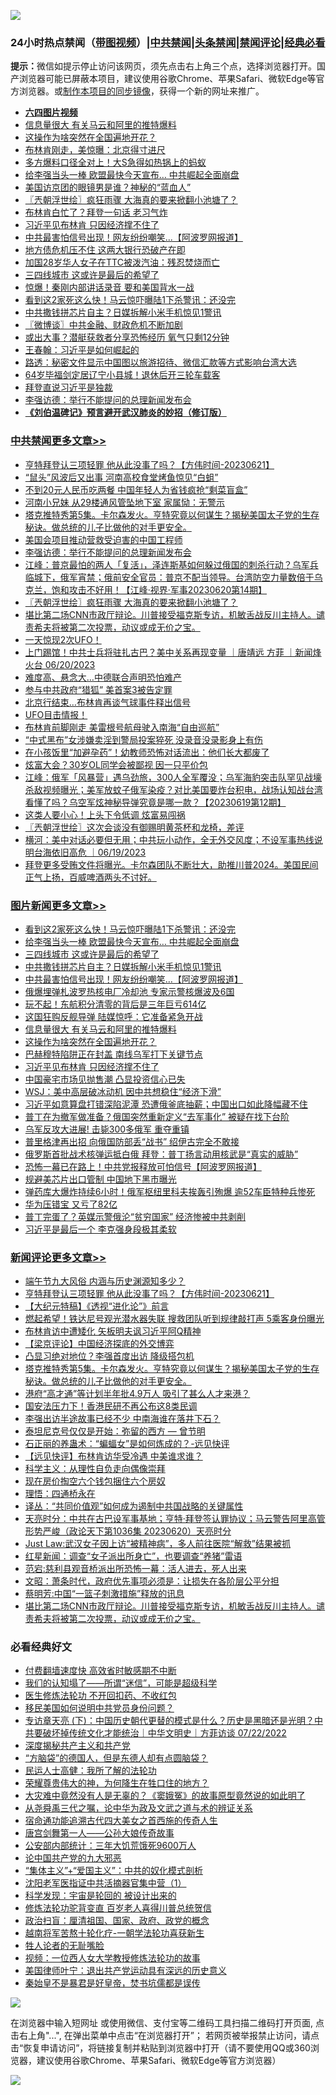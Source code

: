 ![](https://raw.githubusercontent.com/jsvpn/jsproxy/dev/64photo/fqnews-qr.jpg)

<div id="tt">
<h3>24小时热点禁闻（<a href="https://aaa.v2dns.tk/?QAjUl=BgRp5UNKRn&T5Vk=fPVH&Q59Ab=WxGE" target="_blank">带图视频</a>）|<a href="#%E4%B8%AD%E5%85%B1%E7%A6%81%E9%97%BB%E6%9B%B4%E5%A4%9A%E6%96%87%E7%AB%A0">中共禁闻</a>|<a href="#%E5%9B%BE%E7%89%87%E6%96%B0%E9%97%BB%E6%9B%B4%E5%A4%9A%E6%96%87%E7%AB%A0">头条禁闻</a>|<a href="#%E6%96%B0%E9%97%BB%E8%AF%84%E8%AE%BA%E6%9B%B4%E5%A4%9A%E6%96%87%E7%AB%A0">禁闻评论|<a href="#%E5%BF%85%E7%9C%8B%E7%BB%8F%E5%85%B8%E5%A5%BD%E6%96%87">经典必看</a></h3>
<div><b>提示：</b>微信如提示停止访问该网页，须先点击右上角三个点，选择浏览器打开。国产浏览器可能已屏蔽本项目，建议使用谷歌Chrome、苹果Safari、微软Edge等官方浏览器。或<a href="%E5%88%B6%E4%BD%9Cgit%E7%A6%81%E9%97%BB%E9%95%9C%E5%83%8F.md">制作本项目的同步镜像</a>，获得一个新的网址来推广。</div>
<ul>
<li><b><a href="http://d2.v2rss.gq/64.mp4" target="_blank">六四图片视频</a></b></li>
<li><a href="/topimagenews/20230621/1898963.md">信息量很大 有关马云和阿里的推特爆料</a></li>
<li><a href="/topimagenews/20230621/1898953.md">这操作为啥突然在全国遍地开花？</a></li>
<li><a href="/cnnews/20230621/1898955.md">布林肯刚走，美惊曝：北京得寸进尺</a></li>
<li><a href="/yule/20230621/1898906.md">多方爆料口径全对上！大S急得如热锅上的蚂蚁</a></li>
<li><a href="/topimagenews/20230621/1899161.md">给李强当头一棒 欧盟最快今天宣布… 中共崛起全面崩盘</a></li>
<li><a href="/cnnews/20230621/1898895.md">美国访京团的眼镜男是谁？神秘的“蓝血人”</a></li>
<li><a href="/cbnews/20230621/1898996.md">〖兲朝浮世绘〗疯狂雨骤 大海真的要来掀翻小池塘了？</a></li>
<li><a href="/cnnews/20230621/1899037.md">布林肯白忙了？拜登一句话 老习气炸</a></li>
<li><a href="/topimagenews/20230621/1898928.md">习近平见布林肯 只因经济撑不住了</a></li>
<li><a href="/topimagenews/20230621/1899090.md">中共最害怕信号出现！网友纷纷嘲笑...【阿波罗网报道】</a></li>
<li><a href="/baitai/20230621/1898936.md">地方债危机压不住 这两大银行恐破产在即</a></li>
<li><a href="/cnnews/20230621/1898898.md">加国28岁华人女子在TTC被泼汽油：残忍焚烧而亡</a></li>
<li><a href="/topimagenews/20230621/1899139.md">三四线城市 这或许是最后的希望了</a></li>
<li><a href="/ccpdope/20230621/1899066.md">惊爆！秦刚内部讲话录音 要和美国背水一战</a></li>
<li><a href="/topimagenews/20230621/1899174.md">看到这2家死这么快！马云惊吓曝陆1下杀警讯：还没完</a></li>
<li><a href="/topimagenews/20230621/1899121.md">中共撒钱拼芯片自主？日媒拆解小米手机惊见1警讯</a></li>
<li><a href="/ssgc/20230621/1899020.md">〖微博谈〗中共金融、财政危机不断加剧</a></li>
<li><a href="/baitai/20230621/1899099.md">或出大事？潜艇获救者分享恐怖经历 氧气只剩12分钟</a></li>
<li><a href="/baitai/20230621/1899085.md">王春翰：习近平是如何崛起的</a></li>
<li><a href="/ssgc/20230621/1899135.md">路透：秘密文件显示中国图以旅游招待、微信汇款等方式影响台湾大选</a></li>
<li><a href="/yule/20230621/1898995.md">64岁毕福剑定居辽宁小县城！退休后开三轮车载客</a></li>
<li><a href="/headline/20230621/1899107.md">拜登直说习近平是独裁</a></li>
<li><a href="/cbnews/20230621/1899068.md">李强访德：举行不能提问的总理新闻发布会</a></li>
<li><b><a href="/comments/20200207/1272816.md" target="_blank">《刘伯温碑记》预言避开武汉肺炎的妙招（修订版）</a></b></li>
</ul>
</div>

<div class="catlist">
<h3><a href="/cbnews/" target="_blank">中共禁闻</a><span><a href="/cbnews/" target="_blank" rel="nofollow">更多文章>></a></span></h3>
<ul>
<li><a href="/comments/20230621/1899229.md" target="_blank">亨特拜登认三项轻罪 他从此没事了吗？【方伟时间-20230621】</a></li>
<li><a href="/cbnews/20230621/1899208.md" target="_blank">“鼠头”风波后又出事 河南高校食堂烤鱼惊见“白蛆”</a></li>
<li><a href="/cbnews/20230621/1899207.md" target="_blank">不到20元人民币吃两餐 中国年轻人为省钱疯抢“剩菜盲盒”</a></li>
<li><a href="/cbnews/20230621/1899206.md" target="_blank">河南小兄妹 从29楼通风管坠地下室 家属恸：无警示</a></li>
<li><a href="/comments/20230621/1899162.md" target="_blank">塔克推特秀第5集。卡尔森发火。亨特究竟以何谋生？揭秘美国太子党的生存秘诀。做总统的儿子比做他的对手更安全。</a></li>
<li><a href="/cbnews/20230621/1899156.md" target="_blank">美国会项目推动营救受迫害的中国工程师</a></li>
<li><a href="/cbnews/20230621/1899068.md" target="_blank">李强访德：举行不能提问的总理新闻发布会</a></li>
<li><a href="/cbnews/20230621/1899045.md" target="_blank">江峰：普京最怕的两人「复活」，泽连斯基如何躲过俄国的刺杀行动？乌军兵临城下，俄军宵禁；俄前安全官员：普京不配当领导。台湾防空力量数倍于乌克兰，饱和攻击不好用！【江峰·视界·军事20230620第14期】</a></li>
<li><a href="/cbnews/20230621/1898996.md" target="_blank">〖兲朝浮世绘〗疯狂雨骤 大海真的要来掀翻小池塘了？</a></li>
<li><a href="/comments/20230621/1898949.md" target="_blank">堪比第二场CNN市政厅辩论。川普接受福克斯专访，机敏舌战反川主持人。谴责希夫将被第二次投票，动议或成无价之宝。</a></li>
<li><a href="/comments/20230621/1898948.md" target="_blank">一天惊现2次UFO！</a></li>
<li><a href="/comments/20230621/1898921.md" target="_blank">上门踢馆！中共士兵将驻扎古巴？美中关系再现变量 ｜唐靖远 方菲 ｜新闻烽火台 06/20/2023</a></li>
<li><a href="/cbnews/20230621/1898902.md" target="_blank">难度高、悬念大…中德联合声明恐怕难产</a></li>
<li><a href="/cbnews/20230621/1898901.md" target="_blank">参与中共政府“猎狐” 美首案3被告定罪</a></li>
<li><a href="/cbnews/20230621/1898891.md" target="_blank">北京行结束&#8230;布林肯再谈气球事件释出信号</a></li>
<li><a href="/comments/20230620/1898839.md" target="_blank">UFO目击情报！</a></li>
<li><a href="/cbnews/20230620/1898835.md" target="_blank">布林肯前脚刚走 美雷根号航母驶入南海“自由巡航”</a></li>
<li><a href="/cbnews/20230620/1898824.md" target="_blank">“中式黑布”女涉嫌卖淫到警局投案猝死 没录音没录影身上有伤</a></li>
<li><a href="/cbnews/20230620/1898789.md" target="_blank">在小孩饭里“加避孕药”！幼教师恐怖对话流出：他们长大都废了</a></li>
<li><a href="/cbnews/20230620/1898675.md" target="_blank">炫富大会？30岁OL同学会被鄙视 因一只平价包</a></li>
<li><a href="/cbnews/20230620/1898625.md" target="_blank">江峰：俄军「风暴营」遇乌劲旅，300人全军覆没；乌军海豹突击队罕见战壕杀敌视频曝光；美军放蚊子俄军染疫？对比美国要炸台积电，战场认知战台湾看懂了吗？乌空军炫神秘导弹究竟是哪一款？【20230619第12期】</a></li>
<li><a href="/cbnews/20230620/1898572.md" target="_blank">这类人要小心！上头下令低调 炫富易闯祸</a></li>
<li><a href="/cbnews/20230620/1898569.md" target="_blank">〖兲朝浮世绘〗这次会谈没有御赐明黄茶杯和龙椅，差评</a></li>
<li><a href="/comments/20230620/1898516.md" target="_blank">横河：美中对话必要但无用；中共玩小动作，全无外交风度；不设军事热线说明台海依旧高危 ｜06/19/2023</a></li>
<li><a href="/comments/20230620/1898504.md" target="_blank">拜登更多受贿文件将曝光。卡尔森团队不断壮大，助推川普2024。美国民间正气上扬，百威啤酒两头不讨好。</a></li>

</ul>
</div>
<div class="catlist">
<h3><a href="/topimagenews/" target="_blank">图片新闻</a><span><a href="/topimagenews/" target="_blank" rel="nofollow">更多文章>></a></span></h3>
<ul>
<li><a href="/topimagenews/20230621/1899174.md" target="_blank">看到这2家死这么快！马云惊吓曝陆1下杀警讯：还没完</a></li>
<li><a href="/topimagenews/20230621/1899161.md" target="_blank">给李强当头一棒 欧盟最快今天宣布… 中共崛起全面崩盘</a></li>
<li><a href="/topimagenews/20230621/1899139.md" target="_blank">三四线城市 这或许是最后的希望了</a></li>
<li><a href="/topimagenews/20230621/1899121.md" target="_blank">中共撒钱拼芯片自主？日媒拆解小米手机惊见1警讯</a></li>
<li><a href="/topimagenews/20230621/1899090.md" target="_blank">中共最害怕信号出现！网友纷纷嘲笑&#8230;【阿波罗网报道】</a></li>
<li><a href="/topimagenews/20230621/1899059.md" target="_blank">俄爆埋弹札波罗热核电厂冷却池 专家示警核爆波及6国</a></li>
<li><a href="/topimagenews/20230621/1899046.md" target="_blank">玩不起！东航积分清零的背后是三年巨亏614亿</a></li>
<li><a href="/topimagenews/20230621/1899004.md" target="_blank">这国狂购反舰导弹 陆媒惊呼：它准备紧急开战</a></li>
<li><a href="/topimagenews/20230621/1898963.md" target="_blank">信息量很大 有关马云和阿里的推特爆料</a></li>
<li><a href="/topimagenews/20230621/1898953.md" target="_blank">这操作为啥突然在全国遍地开花？</a></li>
<li><a href="/topimagenews/20230621/1898944.md" target="_blank">巴赫穆特陷阱正在封盖 南线乌军打下关键节点</a></li>
<li><a href="/topimagenews/20230621/1898928.md" target="_blank">习近平见布林肯 只因经济撑不住了</a></li>
<li><a href="/topimagenews/20230621/1898855.md" target="_blank">中国豪宅市场见抛售潮 凸显投资信心已失</a></li>
<li><a href="/topimagenews/20230620/1898834.md" target="_blank">WSJ：美中高层破冰动机 因中共想稳住“经济下滑”</a></li>
<li><a href="/topimagenews/20230620/1898774.md" target="_blank">习近平如意算盘打错深陷泥潭 恐遭俄釜底抽薪；中国出口如此降幅藏不住</a></li>
<li><a href="/topimagenews/20230620/1898732.md" target="_blank">普丁在为撤军做准备？俄国突然重新定义“去军事化” 被疑在找下台阶</a></li>
<li><a href="/topimagenews/20230620/1898726.md" target="_blank">乌军反攻大进展! 击毙300多俄军 重夺重镇</a></li>
<li><a href="/topimagenews/20230620/1898711.md" target="_blank">普里格津再出招 向俄国防部丢“战书” 绍伊古完全不敢接</a></li>
<li><a href="/topimagenews/20230620/1898674.md" target="_blank">俄罗斯首批战术核弹运抵白俄 拜登：普丁扬言动用核武是“真实的威胁”</a></li>
<li><a href="/topimagenews/20230620/1898660.md" target="_blank">恐怖一幕已在路上！中共党报释放可怕信号【阿波罗网报道】</a></li>
<li><a href="/topimagenews/20230620/1898647.md" target="_blank">规避美芯片出口管制 中国地下黑市曝光</a></li>
<li><a href="/topimagenews/20230620/1898639.md" target="_blank">弹药库大爆炸持续6小时！俄军枢纽里科夫挨轰引殉爆 逾52车臣特种兵惨死</a></li>
<li><a href="/topimagenews/20230620/1898627.md" target="_blank">华为压错宝 又亏了82亿</a></li>
<li><a href="/topimagenews/20230620/1898606.md" target="_blank">普丁完蛋了？英媒示警俄沦“贫穷国家” 经济惨被中共剥削</a></li>
<li><a href="/topimagenews/20230620/1898605.md" target="_blank">习近平是最后一个 李克强身段极其柔软</a></li>

</ul>
</div>
<div class="catlist">
<h3><a href="/comments/" target="_blank">新闻评论</a><span><a href="/comments/" target="_blank" rel="nofollow">更多文章>></a></span></h3>
<ul>
<li><a href="/comments/20230622/1899250.md" target="_blank">端午节九大风俗 内涵与历史渊源知多少？</a></li>
<li><a href="/comments/20230621/1899229.md" target="_blank">亨特拜登认三项轻罪 他从此没事了吗？【方伟时间-20230621】</a></li>
<li><a href="/comments/20230621/1899228.md" target="_blank">【大纪元特稿】《透视“进化论”》前言</a></li>
<li><a href="/comments/20230621/1899185.md" target="_blank">燃起希望！铁达尼号观光潜水器失联 搜救团队听到规律敲打声 5乘客身份曝光</a></li>
<li><a href="/comments/20230621/1899184.md" target="_blank">布林肯访中遭矮化 矢板明夫讽习近平阿Q精神</a></li>
<li><a href="/comments/20230621/1899178.md" target="_blank">【梁京评论】中国经济探底的外交博弈</a></li>
<li><a href="/comments/20230621/1899165.md" target="_blank">凸显习绝对地位？李强首度出访 降级搭包机</a></li>
<li><a href="/comments/20230621/1899162.md" target="_blank">塔克推特秀第5集。卡尔森发火。亨特究竟以何谋生？揭秘美国太子党的生存秘诀。做总统的儿子比做他的对手更安全。</a></li>
<li><a href="/comments/20230621/1899128.md" target="_blank">港府“高才通”等计划半年批4.9万人 吸引了甚么人才来港？</a></li>
<li><a href="/comments/20230621/1899127.md" target="_blank">国安法压力下！香港民研不再公布这8类民调</a></li>
<li><a href="/comments/20230621/1899112.md" target="_blank">李强出访半途故事已经不少 中南海谁在落井下石？</a></li>
<li><a href="/comments/20230621/1899088.md" target="_blank">泰坦尼克号仅仅是开始：弥留的西方 — 曾节明</a></li>
<li><a href="/comments/20230621/1899082.md" target="_blank">石正丽的养蛊术：“蝙蝠女”是如何炼成的？-远见快评</a></li>
<li><a href="/comments/20230621/1899071.md" target="_blank">【远见快评】布林肯访华受冷遇 中美谁求谁？</a></li>
<li><a href="/comments/20230621/1899034.md" target="_blank">科学主义：从理性自负走向偶像崇拜</a></li>
<li><a href="/comments/20230621/1899033.md" target="_blank">现在房价掏空六个钱包捆住六个房奴</a></li>
<li><a href="/comments/20230621/1899026.md" target="_blank">理悟：四通桥永在</a></li>
<li><a href="/comments/20230621/1899025.md" target="_blank">译丛：“共同价值观”如何成为遏制中共国战略的关键属性</a></li>
<li><a href="/comments/20230621/1899024.md" target="_blank">天亮时分：中共在古巴设军事基地；亨特·拜登签认罪协议；马云警告阿里高管形势严峻（政论天下第1036集 20230620）天亮时分</a></li>
<li><a href="/comments/20230621/1899014.md" target="_blank">Just Law:武汉女子因上访“被精神病”，多人前往医院“解救”结果被抓</a></li>
<li><a href="/comments/20230621/1899013.md" target="_blank">红星新闻：调查“女子派出所身亡”，也要调查“养猪”雷语</a></li>
<li><a href="/comments/20230621/1899012.md" target="_blank">范宕:慈利县观音桥派出所恐怖一幕：活人进去，死人出来</a></li>
<li><a href="/comments/20230621/1899003.md" target="_blank">文昭：萧条时代，政府优先事项必须是：让损失在各阶层公平分担</a></li>
<li><a href="/comments/20230621/1898954.md" target="_blank">蔡明芳:中国“一篮子刺激措施”释放的讯息</a></li>
<li><a href="/comments/20230621/1898949.md" target="_blank">堪比第二场CNN市政厅辩论。川普接受福克斯专访，机敏舌战反川主持人。谴责希夫将被第二次投票，动议或成无价之宝。</a></li>

</ul>
</div>

<div class="catlist">
<h3>必看经典好文</h3>
<ul>
<li><a href="/comments/20210630/1485911.md" target="_blank">付费翻墙速度快 高效省时敏感期不中断</a></li>
<li><a href="/sohnews/20161029/607205.md" target="_blank">我们的认知塌了——所谓“迷信”，可能是超级科学</a></li>
<li><a href="/cbnews/20211114/1652055.md" target="_blank">医生修炼法轮功 不开回扣药、不收红包</a></li>
<li><a href="/comments/20220819/1773759.md" target="_blank">移民美国如何说明中共党员身份问题？</a></li>
<li><a href="/bannedvideo/20220723/1761909.md" target="_blank">专访章天亮 (下)：中国历史朝代更替的模式是什么？历史是黑暗还是光明？中共要破坏掉传统文化才能统治｜中华文明史｜方菲访谈 07/22/2022</a></li>
<li><a href="/cbnews/20210731/1597512.md" target="_blank">深度揭秘共产主义和共产党</a></li>
<li><a href="/comments/20220129/1685716.md" target="_blank">“方脑袋”的德国人，但是东德人却有点圆脑袋？</a></li>
<li><a href="/ccpdope/20200729/1369047.md" target="_blank">民运人士高健：我所了解的法轮功</a></li>
<li><a href="/comments/20200618/1346830.md" target="_blank">荣耀尊贵伟大的神，为何降生在牲口住的地方？</a></li>
<li><a href="/lifebaike/20210511/1544066.md" target="_blank">大灾难中竟然没有人是无辜的？《窦娥冤》的故事原型竟然说的如此明了</a></li>
<li><a href="/tculture/20180501/935934.md" target="_blank">从尧舜禹三代之嘱，论中华为政及文武之道与术的辨证关系</a></li>
<li><a href="/comments/20220105/1674810.md" target="_blank">宿命通功能追溯古代四大美女之首西施的传奇人生</a></li>
<li><a href="/comments/20220902/1779609.md" target="_blank">唐宫剑舞第一人——公孙大娘传奇故事</a></li>
<li><a href="/comments/20200515/220430.md" target="_blank">公安部内部统计：三年大饥荒饿死9600万人</a></li>
<li><a href="/comments/20200717/1361899.md" target="_blank">论中国共产党的九大邪恶</a></li>
<li><a href="/comments/20201007/1409565.md" target="_blank">“集体主义”+“爱国主义”：中共的奴化模式剖析</a></li>
<li><a href="/comments/20221222/1826754.md" target="_blank">沈阳老军医指证中共活摘器官集中营（1）</a></li>
<li><a href="/comments/20230228/1854345.md" target="_blank">科学发现：宇宙是轮回的 被设计出来的</a></li>
<li><a href="/comments/20210720/1502969.md" target="_blank">修炼法轮功驼背变直 百岁老人喜得川普总统贺信</a></li>
<li><a href="/baitai/20221002/1792160.md" target="_blank">政治扫盲：厘清祖国、国家、政府、政党的概念</a></li>
<li><a href="/comments/20200123/1263458.md" target="_blank">越南将军苦熬十轮化疗-一朝学法轮功喜获新生</a></li>
<li><a href="/comments/20200606/783250.md" target="_blank">牲人论者的无耻嘴脸</a></li>
<li><a href="/comments/20220529/1739017.md" target="_blank">视频：一位西人女大学教授修炼法轮功的故事</a></li>
<li><a href="/cnnews/20210819/1609201.md" target="_blank">美国律师叶宁：退出共产党运动具有深远的历史意义</a></li>
<li><a href="/lifebaike/20210407/1521258.md" target="_blank">秦始皇不是暴君是好皇帝，焚书坑儒都是误传</a></li>

</ul>
</div>

![](https://raw.githubusercontent.com/jsvpn/jsproxy/dev/64photo/fqnews-qr.jpg)

在浏览器中输入短网址 或使用微信、支付宝等二维码工具扫描二维码打开页面, 点击右上角"...", 在弹出菜单中点击“在浏览器打开”； 若网页被举报禁止访问，请点击“恢复申请访问”，将链接复制并粘贴到浏览器中打开（请不要使用QQ或360浏览器，建议使用谷歌Chrome、苹果Safari、微软Edge等官方浏览器）

![](https://raw.githubusercontent.com/jsvpn/jsproxy/dev/64photo/wx.jpg)
